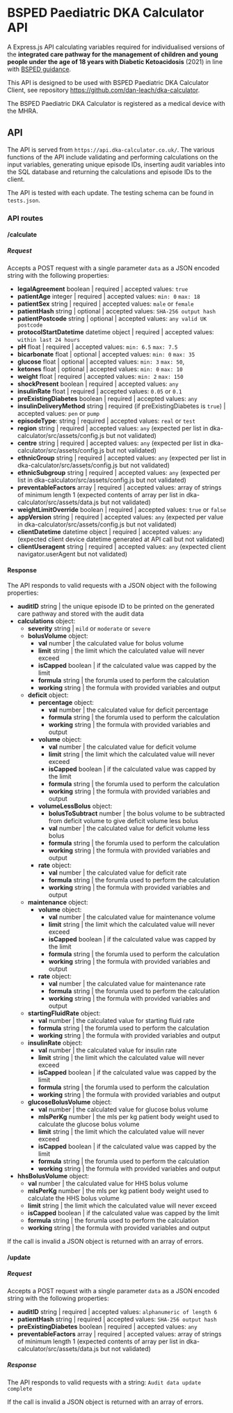 # BSPED Paediatric DKA Calculator API

A Express.js API calculating variables required for individualised versions of the **integrated care pathway for the management of children and young people under the age of 18 years with Diabetic Ketoacidosis** (2021) in line with [BSPED guidance](https://www.bsped.org.uk/clinical-resources/bsped-dka-guidelines/).

This API is designed to be used with BSPED Paediatric DKA Calculator Client, see repository <https://github.com/dan-leach/dka-calculator>.

The BSPED Paediatric DKA Calculator is registered as a medical device with the MHRA.

## API

The API is served from `https://api.dka-calculator.co.uk/`. The various functions of the API include validating and performing calculations on the input variables, generating unique episode IDs, inserting audit variables into the SQL database and returning the calculations and episode IDs to the client.

The API is tested with each update. The testing schema can be found in `tests.json`.

### API routes

#### /calculate

##### Request

Accepts a POST request with a single parameter `data` as a JSON encoded string with the following properties:

- **legalAgreement** boolean | required | accepted values: `true`
- **patientAge** integer | required | accepted values: `min: 0` `max: 18`
- **patientSex** string | required | accepted values: `male` or `female`
- **patientHash** string | optional | accepted values: `SHA-256 output hash`
- **patientPostcode** string | optional | accepted values: `any valid UK postcode`
- **protocolStartDatetime** datetime object | required | accepted values: `within last 24 hours`
- **pH** float | required | accepted values: `min: 6.5` `max: 7.5`
- **bicarbonate** float | optional | accepted values: `min: 0` `max: 35`
- **glucose** float | optional | accepted values: `min: 3` `max: 50`,
- **ketones** float | optional | accepted values: `min: 0` `max: 10`
- **weight** float | required | accepted values: `min: 2` `max: 150`
- **shockPresent** boolean | required | accepted values: `any`
- **insulinRate** float | required | accepted values: `0.05` or `0.1`
- **preExistingDiabetes** boolean | required | accepted values: `any`
- **insulinDeliveryMethod** string | required (if preExistingDiabetes is `true`) | accepted values: `pen` or `pump`
- **episodeType**: string | required | accepted values: `real` or `test`
- **region** string | required | accepted values: `any` (expected per list in dka-calculator/src/assets/config.js but not validated)
- **centre** string | required | accepted values: `any` (expected per list in dka-calculator/src/assets/config.js but not validated)
- **ethnicGroup** string | required | accepted values: `any` (expected per list in dka-calculator/src/assets/config.js but not validated)
- **ethnicSubgroup** string | required | accepted values: `any` (expected per list in dka-calculator/src/assets/config.js but not validated)
- **preventableFactors** array | required | accepted values: array of strings of minimum length 1 (expected contents of array per list in dka-calculator/src/assets/data.js but not validated)
- **weightLimitOverride** boolean | required | accepted values: `true` or `false`
- **appVersion** string | required | accepted values: `any` (expected per value in dka-calculator/src/assets/config.js but not validated)
- **clientDatetime** datetime object | required | accepted values: `any` (expected client device datetime generated at API call but not validated)
- **clientUseragent** string | required | accepted values: `any` (expected client navigator.userAgent but not validated)

#### Response

The API responds to valid requests with a JSON object with the following properties:

- **auditID** string | the unique episode ID to be printed on the generated care pathway and stored with the audit data
- **calculations** object:
  - **severity** string | `mild` or `moderate` or `severe`
  - **bolusVolume** object:
    - **val** number | the calculated value for bolus volume
    - **limit** string | the limit which the calculated value will never exceed
    - **isCapped** boolean | if the calculated value was capped by the limit
    - **formula** string | the forumla used to perform the calculation
    - **working** string | the formula with provided variables and output
  - **deficit** object:
    - **percentage** object:
      - **val** number | the calculated value for deficit percentage
      - **formula** string | the forumla used to perform the calculation
      - **working** string | the formula with provided variables and output
    - **volume** object:
      - **val** number | the calculated value for deficit volume
      - **limit** string | the limit which the calculated value will never exceed
      - **isCapped** boolean | if the calculated value was capped by the limit
      - **formula** string | the forumla used to perform the calculation
      - **working** string | the formula with provided variables and output
    - **volumeLessBolus** object:
      - **bolusToSubtract** number | the bolus volume to be subtracted from deficit volume to give deficit volume less bolus
      - **val** number | the calculated value for deficit volume less bolus
      - **formula** string | the forumla used to perform the calculation
      - **working** string | the formula with provided variables and output
    - **rate** object:
      - **val** number | the calculated value for deficit rate
      - **formula** string | the forumla used to perform the calculation
      - **working** string | the formula with provided variables and output
  - **maintenance** object:
    - **volume** object:
      - **val** number | the calculated value for maintenance volume
      - **limit** string | the limit which the calculated value will never exceed
      - **isCapped** boolean | if the calculated value was capped by the limit
      - **formula** string | the forumla used to perform the calculation
      - **working** string | the formula with provided variables and output
    - **rate** object:
      - **val** number | the calculated value for maintenance rate
      - **formula** string | the forumla used to perform the calculation
      - **working** string | the formula with provided variables and output
  - **startingFluidRate** object:
    - **val** number | the calculated value for starting fluid rate
    - **formula** string | the forumla used to perform the calculation
    - **working** string | the formula with provided variables and output
  - **insulinRate** object:
    - **val** number | the calculated value for insulin rate
    - **limit** string | the limit which the calculated value will never exceed
    - **isCapped** boolean | if the calculated value was capped by the limit
    - **formula** string | the forumla used to perform the calculation
    - **working** string | the formula with provided variables and output
  - **glucoseBolusVolume** object:
    - **val** number | the calculated value for glucose bolus volume
    - **mlsPerKg** number | the mls per kg patient body weight used to calculate the glucose bolus volume
    - **limit** string | the limit which the calculated value will never exceed
    - **isCapped** boolean | if the calculated value was capped by the limit
    - **formula** string | the forumla used to perform the calculation
    - **working** string | the formula with provided variables and output
- **hhsBolusVolume** object:
  - **val** number | the calculated value for HHS bolus volume
  - **mlsPerKg** number | the mls per kg patient body weight used to calculate the HHS bolus volume
  - **limit** string | the limit which the calculated value will never exceed
  - **isCapped** boolean | if the calculated value was capped by the limit
  - **formula** string | the forumla used to perform the calculation
  - **working** string | the formula with provided variables and output

If the call is invalid a JSON object is returned with an array of errors.

#### /update

##### Request

Accepts a POST request with a single parameter `data` as a JSON encoded string with the following properties:

- **auditID** string | required | accepted values: `alphanumeric of length 6`
- **patientHash** string | required | accepted values: `SHA-256 output hash`
- **preExistingDiabetes** boolean | required | accepted values: `any`
- **preventableFactors** array | required | accepted values: array of strings of minimum length 1 (expected contents of array per list in dka-calculator/src/assets/data.js but not validated)

##### Response

The API responds to valid requests with a string: `Audit data update complete`

If the call is invalid a JSON object is returned with an array of errors.
